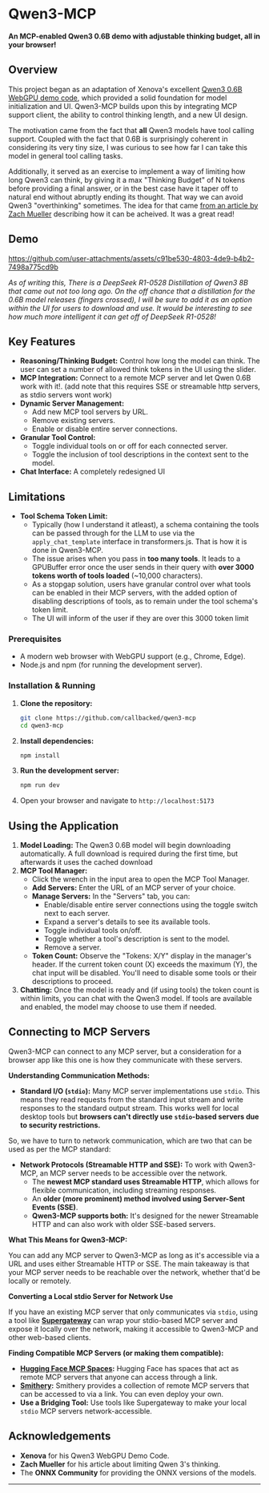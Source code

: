 # Qwen3-MCP

**An MCP-enabled Qwen3 0.6B demo with adjustable thinking budget, all in your browser!**

## Overview

This project began as an adaptation of Xenova's excellent [Qwen3 0.6B WebGPU demo code](https://github.com/huggingface/transformers.js-examples/tree/main/qwen3-webgpu), which provided a solid foundation for model initialization and UI. Qwen3-MCP builds upon this by integrating MCP support client, the ability to control thinking length, and a new UI design.


The motivation came from the fact that **all** Qwen3 models have tool calling support. Coupled with the fact that 0.6B is
surprisingly coherent in considering its very tiny size, I was curious to see how far I can take this model in general tool calling tasks.

Additionally, it served as an exercise to implement a way of limiting how long Qwen3 can think, by giving it a max "Thinking Budget" of N tokens before providing a final answer, or in the best case have it taper off to natural end without abruptly ending its thought. That way we can avoid Qwen3 "overthinking" sometimes. The idea for that came [from an article by Zach Mueller](https://muellerzr.github.io/til/end_thinking.html) describing how it can be acheived. It was a great read!

## Demo


https://github.com/user-attachments/assets/c91be530-4803-4de9-b4b2-7498a775cd9b



*As of writing this, There is a DeepSeek R1-0528 Distillation of Qwen3 8B that came out not too long ago. On the off chance that a distillation for the 0.6B model releases (fingers crossed), I will be sure to add it as an option within the UI for users to download and use. It would be interesting to see how much more intelligent it can get off of DeepSeek R1-0528!*

## Key Features

*   **Reasoning/Thinking Budget:** Control how long the model can think. The user can set a number of allowed think tokens in the UI using the slider.
*   **MCP Integration:** Connect to a remote MCP server and let Qwen 0.6B work with it!. (add note that this requires SSE or streamable http servers, as stdio servers wont work)
*   **Dynamic Server Management:**
    *   Add new MCP tool servers by URL.
    *   Remove existing servers.
    *   Enable or disable entire server connections.
*   **Granular Tool Control:**
    *   Toggle individual tools on or off for each connected server.
    *   Toggle the inclusion of tool descriptions in the context sent to the model.
*   **Chat Interface:** A completely redesigned UI

## Limitations

*   **Tool Schema Token Limit:** 
    *   Typically (how I understand it atleast), a schema containing the tools can be passed through for the LLM to use via the ```apply_chat_template``` interface in transformers.js. That is how it is done in Qwen3-MCP.
    * The issue arises when you pass in **too many tools**. It leads to a GPUBuffer error once the user
    sends in their query with **over 3000 tokens worth of tools loaded** (~10,000 characters).
    * As a stopgap solution, users have granular control over what tools can be enabled in their MCP servers, with the added option of disabling descriptions of tools, as to remain under the tool schema's token limit.
    * The UI will inform of the user if they are over this 3000 token limit

### Prerequisites

*   A modern web browser with WebGPU support (e.g., Chrome, Edge).
*   Node.js and npm (for running the development server).

### Installation & Running

1.  **Clone the repository:**
    ```bash
    git clone https://github.com/callbacked/qwen3-mcp
    cd qwen3-mcp
    ```

2.  **Install dependencies:**
    ```bash
    npm install
    ```

3.  **Run the development server:**
    ```bash
    npm run dev
    ```

4.  Open your browser and navigate to `http://localhost:5173` 

## Using the Application

1.  **Model Loading:** The Qwen3 0.6B model will begin downloading automatically. A full download is required during the first time, but afterwards it uses the cached download 
2.  **MCP Tool Manager:**
    *   Click the wrench in the input area to open the MCP Tool Manager.
    *   **Add Servers:** Enter the URL of an MCP server of your choice.
    *   **Manage Servers:** In the "Servers" tab, you can:
        *   Enable/disable entire server connections using the toggle switch next to each server.
        *   Expand a server's details to see its available tools.
        *   Toggle individual tools on/off.
        *   Toggle whether a tool's description is sent to the model.
        *   Remove a server.
    *   **Token Count:** Observe the "Tokens: X/Y" display in the manager's header. If the current token count (X) exceeds the maximum (Y), the chat input will be disabled. You'll need to disable some tools or their descriptions to proceed.
3.  **Chatting:** Once the model is ready and (if using tools) the token count is within limits, you can chat with the Qwen3 model. If tools are available and enabled, the model may choose to use them if needed.

## Connecting to MCP Servers

Qwen3-MCP can connect to any MCP server, but a consideration for a browser app like this one is how they communicate with these servers.

**Understanding Communication Methods:**

*   **Standard I/O (`stdio`):** Many MCP server implementations use `stdio`. This means they read requests from the standard input stream and write responses to the standard output stream. This works well for local desktop tools but **browsers can't directly use `stdio`-based servers due to security restrictions.** 

So, we have to turn to network communication, which are two that can be used as per the MCP standard:

*   **Network Protocols (Streamable HTTP and SSE):** To work with Qwen3-MCP, an MCP server needs to be accessible over the network.
    *   The **newest MCP standard uses Streamable HTTP**, which allows for flexible communication, including streaming responses.
    *   An **older (more prominent) method involved using Server-Sent Events (SSE)**.
    *   **Qwen3-MCP supports both:** It's designed for the newer Streamable HTTP and can also work with older SSE-based servers.

**What This Means for Qwen3-MCP:**

You can add any MCP server to Qwen3-MCP as long as it's accessible via a URL and uses either Streamable HTTP or SSE. The main takeaway is that your MCP server needs to be reachable over the network, whether that'd be locally or remotely.

**Converting a Local stdio Server for Network Use**

If you have an existing MCP server that only communicates via `stdio`, using a tool like **[Supergateway](https://github.com/supercorp-ai/supergateway)** can wrap your stdio-based MCP server and expose it locally over the network, making it accessible to Qwen3-MCP and other web-based clients. 

**Finding Compatible MCP Servers (or making them compatible):**

*   **[Hugging Face MCP Spaces](https://huggingface.co/spaces?filter=mcp-server):** Hugging Face has spaces that act as remote MCP servers that anyone can access through a link.
*   **[Smithery](https://smithery.ai):** Smithery provides a collection of remote MCP servers that can be accessed to via a link. You can even deploy your own.
*   **Use a Bridging Tool:** Use tools like Supergateway to make your local `stdio` MCP servers network-accessible. 

## Acknowledgements

*   **Xenova** for his Qwen3 WebGPU Demo Code.
*   **Zach Mueller** for his article about limiting Qwen 3's thinking.
*   The **ONNX Community** for providing the ONNX versions of the models.


---


